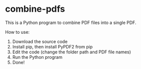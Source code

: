 # combine-pdfs

This is a Python program to combine PDF files into a single PDF.

How to use:
1. Download the source code
2. Install pip, then install PyPDF2 from pip
3. Edit the code (change the folder path and PDF file names)
4. Run the Python program
5. Done!
